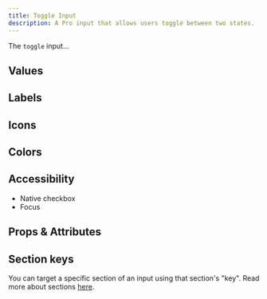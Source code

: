```yaml
---
title: Toggle Input
description: A Pro input that allows users toggle between two states.
---
```


<InputPageHero title="Toggle"></InputPageHero>

The `toggle` input...

<!-- Installation  -->

<!-- Base Example -->

## Values

## Labels

## Icons

## Colors

## Accessibility
- Native checkbox
- Focus

## Props & Attributes

<!-- <reference-table input="rating">
</reference-table> -->

## Section keys

You can target a specific section of an input using that section's "key". Read more about sections [here](/essentials/inputs#sections).

<div>
  <formkit-input-diagram />
</div>

<reference-table type="sectionKeys" primary="section-key" :without="[]">
</reference-table>
